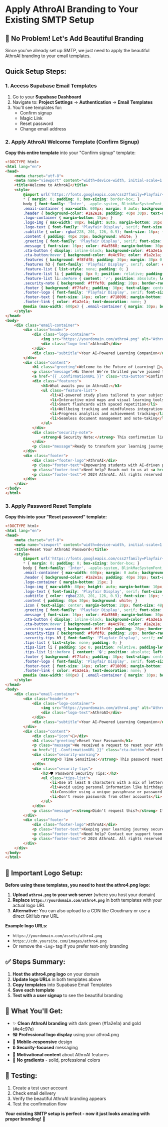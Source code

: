 # Apply AthroAI Branding to Your Existing SMTP Setup

## 🎨 No Problem! Let's Add Beautiful Branding

Since you've already set up SMTP, we just need to apply the beautiful AthroAI branding to your email templates.

## **Quick Setup Steps:**

### 1. Access Supabase Email Templates
1. Go to your **Supabase Dashboard**
2. Navigate to: **Project Settings** → **Authentication** → **Email Templates**
3. You'll see templates for:
   - Confirm signup
   - Magic Link  
   - Reset password
   - Change email address

### 2. Apply AthroAI Welcome Template (Confirm Signup)

**Copy this entire template** into your "Confirm signup" template:

```html
<!DOCTYPE html>
<html lang="en">
<head>
    <meta charset="utf-8">
    <meta name="viewport" content="width=device-width, initial-scale=1.0">
    <title>Welcome to AthroAI</title>
    <style>
        @import url('https://fonts.googleapis.com/css2?family=Playfair+Display:wght@400;600;700&family=Inter:wght@300;400;500;600&display=swap');
        * { margin: 0; padding: 0; box-sizing: border-box; }
        body { font-family: 'Inter', -apple-system, BlinkMacSystemFont, 'Segoe UI', Roboto, sans-serif; line-height: 1.6; color: #2d3748; background-color: #f7fafc; }
        .email-container { max-width: 600px; margin: 0 auto; background-color: #ffffff; border-radius: 12px; overflow: hidden; box-shadow: 0 10px 25px rgba(0, 0, 0, 0.1); }
        .header { background-color: #1a2e1a; padding: 40px 30px; text-align: center; border-bottom: 3px solid #e4c97e; }
        .logo-container { margin-bottom: 15px; }
        .logo-img { max-width: 80px; height: auto; margin-bottom: 10px; }
        .logo-text { font-family: 'Playfair Display', serif; font-size: 32px; font-weight: 700; color: #e4c97e; margin-bottom: 10px; }
        .subtitle { color: rgba(228, 201, 126, 0.9); font-size: 16px; font-weight: 400; }
        .content { padding: 40px 30px; background: white; }
        .greeting { font-family: 'Playfair Display', serif; font-size: 24px; font-weight: 600; color: #1a2e1a; margin-bottom: 20px; text-align: center; }
        .message { font-size: 16px; color: #4a5568; margin-bottom: 30px; text-align: center; line-height: 1.7; }
        .cta-button { display: inline-block; background-color: #1a2e1a; color: #e4c97e; text-decoration: none; padding: 16px 32px; border-radius: 8px; font-weight: 600; font-size: 16px; text-align: center; width: 100%; max-width: 300px; margin: 20px auto; display: block; box-shadow: 0 4px 12px rgba(26, 46, 26, 0.3); border: 2px solid #e4c97e; }
        .cta-button:hover { background-color: #e4c97e; color: #1a2e1a; }
        .features { background: #f8fdf8; padding: 30px; margin: 30px 0; border-radius: 8px; border-left: 4px solid #1a2e1a; }
        .features h3 { font-family: 'Playfair Display', serif; color: #1a2e1a; margin-bottom: 15px; font-size: 18px; }
        .feature-list { list-style: none; padding: 0; }
        .feature-list li { padding: 8px 0; position: relative; padding-left: 25px; color: #4a5568; }
        .feature-list li::before { content: '✓'; position: absolute; left: 0; color: #e4c97e; font-weight: bold; }
        .security-note { background: #fffef0; padding: 20px; border-radius: 8px; border-left: 4px solid #e4c97e; margin: 20px 0; font-size: 14px; color: #744210; }
        .footer { background: #f7fafc; padding: 30px; text-align: center; border-top: 1px solid #e2e8f0; }
        .footer-logo { font-family: 'Playfair Display', serif; font-size: 20px; font-weight: 600; color: #1a2e1a; margin-bottom: 15px; }
        .footer-text { font-size: 14px; color: #718096; margin-bottom: 15px; }
        .footer-link { color: #1a2e1a; text-decoration: none; }
        @media (max-width: 600px) { .email-container { margin: 10px; border-radius: 8px; } .header, .content, .footer { padding: 20px; } .logo-text { font-size: 24px; } .greeting { font-size: 20px; } }
    </style>
</head>
<body>
    <div class="email-container">
        <div class="header">
            <div class="logo-container">
                <img src="https://yourdomain.com/athro4.png" alt="AthroAI Logo" class="logo-img">
                <div class="logo-text">AthroAI</div>
            </div>
            <div class="subtitle">Your AI-Powered Learning Companion</div>
        </div>
        <div class="content">
            <h1 class="greeting">Welcome to the Future of Learning! 🚀</h1>
            <p class="message">Hi there! We're thrilled you've joined the AthroAI family. You're about to experience a revolutionary approach to personalized learning that adapts to your unique style and goals.</p>
            <a href="{{ .ConfirmationURL }}" class="cta-button">Confirm Your Email & Get Started</a>
            <div class="features">
                <h3>What awaits you in AthroAI:</h3>
                <ul class="feature-list">
                    <li>AI-powered study plans tailored to your subjects and goals</li>
                    <li>Interactive mind maps and visual learning tools</li>
                    <li>Smart flashcards with spaced repetition</li>
                    <li>Wellbeing tracking and mindfulness integration</li>
                    <li>Progress analytics and achievement tracking</li>
                    <li>Seamless document management and note-taking</li>
                </ul>
            </div>
            <div class="security-note">
                <strong>🔒 Security Note:</strong> This confirmation link will expire in 24 hours for your security. If you didn't create an AthroAI account, you can safely ignore this email.
            </div>
            <p class="message">Ready to transform your learning journey? Click the button above to confirm your email and dive into your personalized AI learning experience!</p>
        </div>
        <div class="footer">
            <div class="footer-logo">AthroAI</div>
            <p class="footer-text">Empowering students with AI-driven personalized learning</p>
            <p class="footer-text">Need help? Reach out to us at <a href="mailto:support@athroai.com" class="footer-link">support@athroai.com</a></p>
            <p class="footer-text">© 2024 AthroAI. All rights reserved.</p>
        </div>
    </div>
</body>
</html>
```

### 3. Apply Password Reset Template

**Copy this into your "Reset password" template:**

```html
<!DOCTYPE html>
<html lang="en">
<head>
    <meta charset="utf-8">
    <meta name="viewport" content="width=device-width, initial-scale=1.0">
    <title>Reset Your AthroAI Password</title>
    <style>
        @import url('https://fonts.googleapis.com/css2?family=Playfair+Display:wght@400;600;700&family=Inter:wght@300;400;500;600&display=swap');
        * { margin: 0; padding: 0; box-sizing: border-box; }
        body { font-family: 'Inter', -apple-system, BlinkMacSystemFont, 'Segoe UI', Roboto, sans-serif; line-height: 1.6; color: #2d3748; background-color: #f7fafc; }
        .email-container { max-width: 600px; margin: 0 auto; background-color: #ffffff; border-radius: 12px; overflow: hidden; box-shadow: 0 10px 25px rgba(0, 0, 0, 0.1); }
        .header { background-color: #1a2e1a; padding: 40px 30px; text-align: center; border-bottom: 3px solid #e4c97e; }
        .logo-container { margin-bottom: 15px; }
        .logo-img { max-width: 80px; height: auto; margin-bottom: 10px; }
        .logo-text { font-family: 'Playfair Display', serif; font-size: 32px; font-weight: 700; color: #e4c97e; margin-bottom: 10px; }
        .subtitle { color: rgba(228, 201, 126, 0.9); font-size: 16px; font-weight: 400; }
        .content { padding: 40px 30px; background: white; }
        .icon { text-align: center; margin-bottom: 20px; font-size: 48px; }
        .greeting { font-family: 'Playfair Display', serif; font-size: 24px; font-weight: 600; color: #1a2e1a; margin-bottom: 20px; text-align: center; }
        .message { font-size: 16px; color: #4a5568; margin-bottom: 30px; text-align: center; line-height: 1.7; }
        .cta-button { display: inline-block; background-color: #1a2e1a; color: #e4c97e; text-decoration: none; padding: 16px 32px; border-radius: 8px; font-weight: 600; font-size: 16px; text-align: center; width: 100%; max-width: 300px; margin: 20px auto; display: block; box-shadow: 0 4px 12px rgba(26, 46, 26, 0.3); border: 2px solid #e4c97e; }
        .cta-button:hover { background-color: #e4c97e; color: #1a2e1a; }
        .security-warning { background: #fffef0; padding: 20px; border-radius: 8px; border-left: 4px solid #e4c97e; margin: 30px 0; font-size: 14px; color: #744210; }
        .security-tips { background: #f8fdf8; padding: 20px; border-radius: 8px; border-left: 4px solid #1a2e1a; margin: 20px 0; }
        .security-tips h3 { font-family: 'Playfair Display', serif; color: #1a2e1a; margin-bottom: 15px; font-size: 16px; }
        .tips-list { list-style: none; padding: 0; }
        .tips-list li { padding: 5px 0; position: relative; padding-left: 25px; color: #2f5a2f; font-size: 14px; }
        .tips-list li::before { content: '🔒'; position: absolute; left: 0; }
        .footer { background: #f7fafc; padding: 30px; text-align: center; border-top: 1px solid #e2e8f0; }
        .footer-logo { font-family: 'Playfair Display', serif; font-size: 20px; font-weight: 600; color: #1a2e1a; margin-bottom: 15px; }
        .footer-text { font-size: 14px; color: #718096; margin-bottom: 15px; }
        .footer-link { color: #1a2e1a; text-decoration: none; }
        @media (max-width: 600px) { .email-container { margin: 10px; border-radius: 8px; } .header, .content, .footer { padding: 20px; } .logo-text { font-size: 24px; } .greeting { font-size: 20px; } }
    </style>
</head>
<body>
    <div class="email-container">
        <div class="header">
            <div class="logo-container">
                <img src="https://yourdomain.com/athro4.png" alt="AthroAI Logo" class="logo-img">
                <div class="logo-text">AthroAI</div>
            </div>
            <div class="subtitle">Your AI-Powered Learning Companion</div>
        </div>
        <div class="content">
            <div class="icon">🔐</div>
            <h1 class="greeting">Reset Your Password</h1>
            <p class="message">We received a request to reset your AthroAI password. No worries - it happens to the best of us! Click the button below to create a new secure password.</p>
            <a href="{{ .ConfirmationURL }}" class="cta-button">Reset My Password</a>
            <div class="security-warning">
                <strong>⏰ Time Sensitive:</strong> This password reset link will expire in 1 hour for your security. If you need a new link after it expires, please request another password reset.
            </div>
            <div class="security-tips">
                <h3>🛡️ Password Security Tips:</h3>
                <ul class="tips-list">
                    <li>Use at least 8 characters with a mix of letters, numbers, and symbols</li>
                    <li>Avoid using personal information like birthdays or names</li>
                    <li>Consider using a unique passphrase or password manager</li>
                    <li>Don't reuse passwords from other accounts</li>
                </ul>
            </div>
            <p class="message"><strong>Didn't request this?</strong> If you didn't ask to reset your password, you can safely ignore this email. Your account remains secure and no changes have been made.</p>
        </div>
        <div class="footer">
            <div class="footer-logo">AthroAI</div>
            <p class="footer-text">Keeping your learning journey secure and personalized</p>
            <p class="footer-text">Need help? Contact our support team at <a href="mailto:support@athroai.com" class="footer-link">support@athroai.com</a></p>
            <p class="footer-text">© 2024 AthroAI. All rights reserved.</p>
        </div>
    </div>
</body>
</html>
```

## **📝 Important Logo Setup:**

**Before using these templates, you need to host the athro4.png logo:**

1. **Upload `athro4.png` to your web server** (where you host your domain)
2. **Replace `https://yourdomain.com/athro4.png`** in both templates with your actual logo URL
3. **Alternative:** You can also upload to a CDN like Cloudinary or use a direct GitHub raw URL

**Example logo URLs:**
- `https://yourdomain.com/assets/athro4.png`
- `https://cdn.yoursite.com/images/athro4.png` 
- Or remove the `<img>` tag if you prefer text-only branding

## **✅ Steps Summary:**

1. **Host the athro4.png logo** on your domain
2. **Update logo URLs** in both templates above
3. **Copy templates** into Supabase Email Templates
4. **Save each template** 
5. **Test with a user signup** to see the beautiful branding

## **🎯 What You'll Get:**

- ✨ **Clean AthroAI branding** with dark green (#1a2e1a) and gold (#e4c97e)
- 🖼️ **Professional logo display** using your athro4.png
- 📱 **Mobile-responsive** design
- 🔒 **Security-focused** messaging
- 🚀 **Motivational content** about AthroAI features
- 🎨 **No gradients** - solid, professional colors

## **🧪 Testing:**

1. Create a test user account
2. Check email delivery 
3. Verify the beautiful AthroAI branding appears
4. Test the confirmation flow

**Your existing SMTP setup is perfect - now it just looks amazing with proper branding!** 🎉 